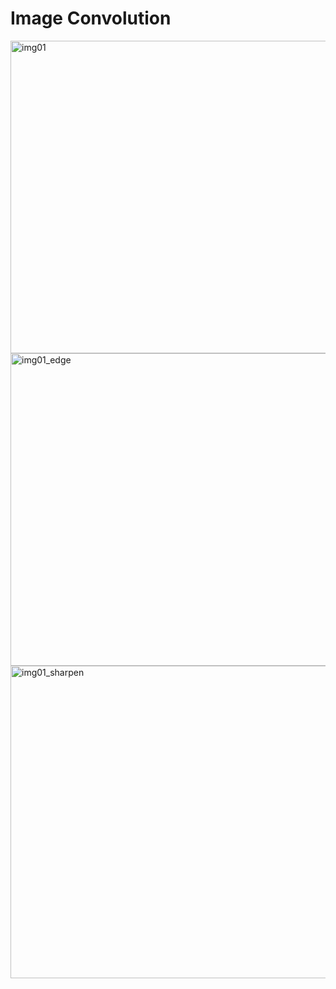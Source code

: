 # Image Convolution

<img 
  src="https://cloud.githubusercontent.com/assets/10732162/14298834/1bbd8938-fb55-11e5-812b-36fb307ba079.jpg" 
  alt="img01" 
  width = "666.67px"
  height = "500px"/>
<img 
  src="https://cloud.githubusercontent.com/assets/10732162/14298836/1bc07eb8-fb55-11e5-8004-c1f4741c8e14.png" 
  alt="img01_edge" 
  width = "666.67px"
  height = "500px"/>
<img 
  src="https://cloud.githubusercontent.com/assets/10732162/14298838/1bc0dd2c-fb55-11e5-9aa6-9918003b79de.png" 
  alt="img01_sharpen" 
  width = "666.67px"
  height = "500px"/>
